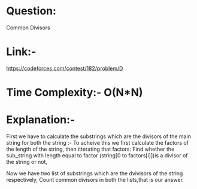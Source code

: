 # Question:
Common Divisors

# Link:-
https://codeforces.com/contest/182/problem/D

# Time Complexity:- O(N*N)

# Explanation:-
First we have to calculate the substrings which are the divisors of the main string for 
both the string  :-
        To acheive this we first calculate the factors of the length of the string,
        then itterating that factors:
             Find whether the sub_string with length equal to factor (string[0 to factors[i]])is a
             divisor of the string or not,

Now we have two list of substrings which are the dvivisors of the string respectively,
Count common divisors in both the lists,that is our answer.    
